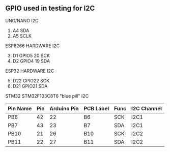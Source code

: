 GPIO used in testing for I2C
--------------------------------------

UNO/NANO I2C

1. A4 SDA
2. A5 SCLK

ESP8266 HARDWARE I2C

3. D1 GPIO5 20 SCK
4. D2 GPIO4 19 SDA

ESP32 HARDWARE I2C

5. D22 GPIO22 SCK
6. D21 GPIO21 SDA

STM32 STM32F103C8T6  "blue pill" I2C

|  Pin Name | Pin | Arduino Pin | PCB Label   | Func | I2C Channel |
|  -- | -- | -- | --   |  --  | -- |
| PB6 | 42 | 22 | B6 | SCK | I2C1 |
| PB7 | 43 | 23 | B7 | SDA | I2C1 |
| PB10 | 21 | 26 | B10 | SCK | I2C2 |
| PB11 | 22 | 27 | B11 | SDA | I2C2 |


